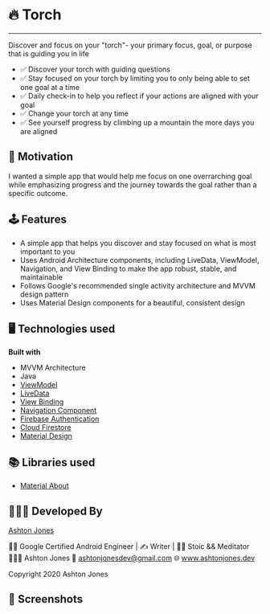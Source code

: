 # 🔥 Torch
-------
Discover and focus on your "torch"- your primary focus, goal, or purpose that is guiding you in life
* ✅ Discover your torch with guiding questions
* ✅ Stay focused on your torch by limiting you to only being able to set one goal at a time
* ✅ Daily check-in to help you reflect if your actions are aligned with your goal
* ✅ Change your torch at any time
* ✅ See yourself progress by climbing up a mountain the more days you are aligned

## 🚀 Motivation
I wanted a simple app that would help me focus on one overrarching goal while emphasizing progress and the journey towards the goal rather than a specific outcome.

## 🕹 Features
- A simple app that helps you discover and stay focused on what is most important to you
- Uses Android Architecture components, including LiveData, ViewModel, Navigation, and View Binding to make the app robust, stable, and maintainable
- Follows Google's recommended single activity architecture and MVVM design pattern
- Uses Material Design components for a beautiful, consistent design

## 🖥 Technologies used

<b>Built with</b>
- MVVM Architecture
- Java
- [ViewModel](https://developer.android.com/topic/libraries/architecture/viewmodel)
- [LiveData](https://developer.android.com/topic/libraries/architecture/livedata)
- [View Binding](https://developer.android.com/topic/libraries/view-binding)
- [Navigation Component](https://developer.android.com/guide/navigation)
- [Firebase Authentication](https://firebase.google.com/docs/auth)
- [Cloud Firestore](https://firebase.google.com/products/firestore)
- [Material Design](https://material.io/)

## 📚 Libraries used
* [Material About](https://github.com/jrvansuita/MaterialAbout)


## 👨🏻‍💻 Developed By
[Ashton Jones](https://www.ashtonjones.dev/) 

👨‍💻 Google Certified Android Engineer |
✍ Writer |
🧘‍♂️ Stoic && Meditator
👨🏻‍💻 Ashton Jones
📩 ashtonjonesdev@gmail.com
🌐 www.ashtonjones.dev

Copyright 2020 Ashton Jones


## 📸 Screenshots



